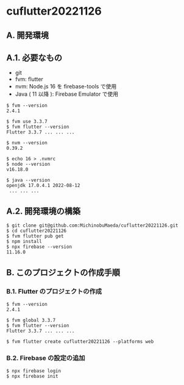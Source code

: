 # cuflutter20221126

## A. 開発環境

## A.1. 必要なもの

- git
- fvm: flutter
- nvm: Node.js 16 を firebase-tools で使用
- Java ( 11 以降 ): Firebase Emulator で使用

```
$ fvm --version
2.4.1

$ fvm use 3.3.7
$ fvm flutter --version
Flutter 3.3.7 ... ... ...

$ nvm --version
0.39.2

$ echo 16 > .nvmrc
$ node --version
v16.18.0

$ java --version
openjdk 17.0.4.1 2022-08-12
 ... ... ...
```

## A.2. 開発環境の構築

```
$ git clone git@github.com:MichinobuMaeda/cuflutter20221126.git
$ cd cuflutter20221126
$ fvm flutter pub get
$ npm install
$ npx firebase --version
11.16.0

```

## B. このプロジェクトの作成手順

### B.1. Flutter のプロジェクトの作成

```
$ fvm --version
2.4.1

$ fvm global 3.3.7
$ fvm flutter --version
Flutter 3.3.7 ... ... ...

$ fvm flutter create cuflutter20221126 --platforms web
```

### B.2. Firebase の設定の追加

```
$ npx firebase login
$ npx firebase init
```
